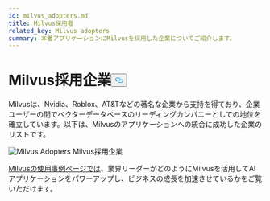 ```yaml
---
id: milvus_adopters.md
title: Milvus採用者
related_key: Milvus adopters
summary: 本番アプリケーションにMilvusを採用した企業についてご紹介します。
---
```


<h1 id="Milvus-Adopters" class="common-anchor-header">Milvus採用企業<button data-href="#Milvus-Adopters" class="anchor-icon" translate="no">
      <svg translate="no"
        aria-hidden="true"
        focusable="false"
        height="20"
        version="1.1"
        viewBox="0 0 16 16"
        width="16"
      >
        <path
          fill="#0092E4"
          fill-rule="evenodd"
          d="M4 9h1v1H4c-1.5 0-3-1.69-3-3.5S2.55 3 4 3h4c1.45 0 3 1.69 3 3.5 0 1.41-.91 2.72-2 3.25V8.59c.58-.45 1-1.27 1-2.09C10 5.22 8.98 4 8 4H4c-.98 0-2 1.22-2 2.5S3 9 4 9zm9-3h-1v1h1c1 0 2 1.22 2 2.5S13.98 12 13 12H9c-.98 0-2-1.22-2-2.5 0-.83.42-1.64 1-2.09V6.25c-1.09.53-2 1.84-2 3.25C6 11.31 7.55 13 9 13h4c1.45 0 3-1.69 3-3.5S14.5 6 13 6z"
        ></path>
      </svg>
    </button></h1><p>Milvusは、Nvidia、Roblox、AT&amp;Tなどの著名な企業から支持を得ており、企業ユーザーの間でベクターデータベースのリーディングカンパニーとしての地位を確立しています。以下は、Milvusのアプリケーションへの統合に成功した企業のリストです。</p>
<p>
  
   <span class="img-wrapper"> <img translate="no" src="/docs/v2.4.x/assets/milvus-adopters.png" alt="Milvus Adopters" class="doc-image" id="milvus-adopters" />
   </span> <span class="img-wrapper"> <span>Milvus採用企業</span> </span></p>
<p><a href="https://milvus.io/use-cases">Milvusの使用事例ページでは</a>、業界リーダーがどのようにMilvusを活用してAIアプリケーションをパワーアップし、ビジネスの成長を加速させているかをご覧いただけます。</p>
